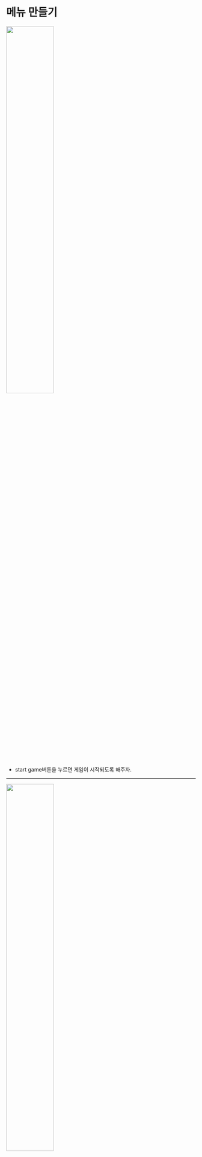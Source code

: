 메뉴 만들기
=======================
<img src="https://github.com/isp829/3dunitymulty/blob/master/images/lecture3/lecture3-7/3-7-1.PNG" width="50%">   

* start game버튼을 누르면 게임이 시작되도록 해주자.  

-------------------------------------------------------------   
<img src="https://github.com/isp829/3dunitymulty/blob/master/images/lecture3/lecture3-7/3-7-2.PNG" width="50%">   

* canvas에도 새로 추가한 요소들을 넣어주자. 

-------------------------------------------------------------   
<img src="https://github.com/isp829/3dunitymulty/blob/master/images/lecture3/lecture3-7/3-7-3.PNG" width="50%">   
<img src="https://github.com/isp829/3dunitymulty/blob/master/images/lecture3/lecture3-7/3-7-4.PNG" width="50%">   

* 실행해보면 방에 들어가서 방을 만든사람만 게임 실행 버튼을 누를 수 있다.  

-------------------------------------------------------------   
<img src="https://github.com/isp829/3dunitymulty/blob/master/images/lecture3/lecture3-7/3-7-5.PNG" width="50%">   

* 하지만 지금 문제가 있는데 방을 만들고 떠나고 다시 만들기를 반복하면 아까 방만들때 있던 호스트의 이름이 계속 남는다.   
* 또 호스트가 방을 만든다음에 떠나도 다른사람 방목록에는 아직 방이 있는걸로 뜬다.  

-------------------------------------------------------------   
<img src="https://github.com/isp829/3dunitymulty/blob/master/images/lecture3/lecture3-7/3-7-7.PNG" width="50%">   

* 일단 room list item스크립트를 열어서 roominfo를 퍼블릭으로 해주자.  

-------------------------------------------------------------   
<img src="https://github.com/isp829/3dunitymulty/blob/master/images/lecture3/lecture3-7/3-7-9.PNG" width="50%">   

* menu manager스크립도 수정해주자.  
* 함수 호출할때 똑같은 for문이 중복해서 돌아가므로 한번만 작동하게 해주자.  
* 이건 안고쳐도 메뉴 작동하는데는 문제가 없지만 바꿔주자.  

-------------------------------------------------------------   
```
using System.Collections;
using System.Collections.Generic;
using UnityEngine;

public class MenuManager : MonoBehaviour
{
    public static MenuManager Instance;//다른 class에서도 호출가능

    [SerializeField] Menu[] menus;//SerializedField를 사용하면 우리는 public처럼 쓸 수 있지만  public이 아니여서 외부에서는 못만짐.

    private void Awake()
    {
        Instance = this;
    }

    public void OpenMenu(string menuName)
    {
        for (int i = 0; i < menus.Length; i++)
        {
            if (menus[i].menuName == menuName)//string을 받아서 해당이름 가진 메뉴를 여는 스크립트
            {
                menus[i].Open();//오픈 메뉴(스트링)에 있는 for문이 오픈 메뉴(메뉴)에도 똑같이 있어서 중복을 피하고자 코드 수정.  
            }
            else if (menus[i].open)
            {
                CloseMenu(menus[i]);
            }
        }
    }

    public void OpenMenu(Menu menu)
    {
        for (int i = 0; i < menus.Length; i++)
        {
            if (menus[i].open)
            {
                CloseMenu(menus[i]);
            }
        }
        menu.Open();
    }

    public void CloseMenu(Menu menu)
    {
        menu.Close();
    }
}

```

* 수정한 MenuManager 스크립트의 전문이다.

----------------------------------  
<img src="https://github.com/isp829/3dunitymulty/blob/master/images/lecture3/lecture3-7/3-7-10.PNG" width="50%">   

* 실행해 보면 아까 문제들이 다 사라졌다.  

-------------------------  
-------------------------------------------------------------   
```
using Photon.Realtime;
using System.Collections;
using System.Collections.Generic;
using TMPro;
using UnityEngine;

public class RoomListItem : MonoBehaviour
{
    [SerializeField] TMP_Text text;

    public RoomInfo info;//포톤 리얼타임의 방정보 기능. 퍼블릭으로 선언해서 다른곳에서 접근 가능하도록 수정. 
    public void SetUp(RoomInfo _info)//방정보 받아오기
    {
        info = _info;
        text.text= _info.Name;
    }

    public void OnClick()
    {
        Launcher.Instance.JoinRoom(info);//런처스크립트 메서드로 JoinRoom실행
    }
}

```

* 수정한 RoomListItem스크립티의 전문이다. 

----------------------- 
<img src="https://github.com/isp829/3dunitymulty/blob/master/images/lecture3/lecture3-7/3-7-6.PNG" width="50%">   
<img src="https://github.com/isp829/3dunitymulty/blob/master/images/lecture3/lecture3-7/3-7-8.PNG" width="50%">   

* launcher스크립트도 수정해주자.  
* 방에 들어가면 전에있던 이름표들을 없애주는 코드를 만들어준다.  
* 또 사라진 방은 방목록에 안뜨게 수정해준다.  

-------------------------  
```  
using System.Collections;
using System.Collections.Generic;
using UnityEngine;
using Photon.Pun;//포톤 기능 사용
using TMPro;//텍스트 메쉬 프로 기능 사용
using Photon.Realtime;
using System.Linq;

public class Launcher : MonoBehaviourPunCallbacks//다른 포톤 반응 받아들이기
{
    public static Launcher Instance;//Launcher스크립트를 메서드로 사용하기 위해 선언

    [SerializeField] TMP_InputField roomNameInputField;
    [SerializeField] TMP_Text errorText;
    [SerializeField] TMP_Text roomNameText;
    [SerializeField] Transform roomListContent;
    [SerializeField] GameObject roomListItemPrefab;
    [SerializeField] Transform playerListContent;
    [SerializeField] GameObject playerListItemPrefab;
    [SerializeField] GameObject startGameButton;

    void Awake()
    {
        Instance = this;//메서드로 사용
    }
    void Start()
    {
        Debug.Log("Connecting to Master");
        PhotonNetwork.ConnectUsingSettings();//설정한 포톤 서버에 때라 마스터 서버에 연결
    }

    public override void OnConnectedToMaster()//마스터서버에 연결시 작동됨
    {
        Debug.Log("Connected to Master");
        PhotonNetwork.JoinLobby();//마스터 서버 연결시 로비로 연결
        PhotonNetwork.AutomaticallySyncScene = true;//자동으로 모든 사람들의 scene을 통일 시켜준다. 
    }

    public override void OnJoinedLobby()//로비에 연결시 작동
    {
        MenuManager.Instance.OpenMenu("title");//로비에 들어오면 타이틀 메뉴 키기
        Debug.Log("Joined Lobby");
        PhotonNetwork.NickName = "Player " + Random.Range(0, 1000).ToString("0000");
        //들어온사람 이름 랜덤으로 숫자붙여서 정해주기
    }
    public void CreateRoom()//방만들기
    {
        if (string.IsNullOrEmpty(roomNameInputField.text))
        {
            return;//방 이름이 빈값이면 방 안만들어짐
        }
        PhotonNetwork.CreateRoom(roomNameInputField.text);//포톤 네트워크기능으로 roomNameInputField.text의 이름으로 방을 만든다.
        MenuManager.Instance.OpenMenu("loading");//로딩창 열기
    }

    public override void OnJoinedRoom()//방에 들어갔을때 작동
    {
        MenuManager.Instance.OpenMenu("room");//룸 메뉴 열기
        roomNameText.text = PhotonNetwork.CurrentRoom.Name;//들어간 방 이름표시
        Player[] players = PhotonNetwork.PlayerList;
        foreach (Transform child in playerListContent)
        {
            Destroy(child.gameObject);//방에 들어가면 전에있던 이름표들 삭제
        }
        for (int i = 0; i < players.Count(); i++)
        {
            Instantiate(playerListItemPrefab, playerListContent).GetComponent<PlayerListItem>().SetUp(players[i]);
            //내가 방에 들어가면 방에있는 사람 목록 만큼 이름표 뜨게 하기
        }
        startGameButton.SetActive(PhotonNetwork.IsMasterClient);//방장만 게임시작 버튼 누르기 가능
    }

    public override void OnMasterClientSwitched(Player newMasterClient)//방장이 나가서 방장이 바뀌었을때
    {
        startGameButton.SetActive(PhotonNetwork.IsMasterClient);//방장만 게임시작 버튼 누르기 가능
    }

    public override void OnCreateRoomFailed(short returnCode, string message)//방 만들기 실패시 작동
    {
        errorText.text = "Room Creation Failed: " + message;
        MenuManager.Instance.OpenMenu("error");//에러 메뉴 열기
    }


    public void StartGame()
    {
        PhotonNetwork.LoadLevel(1);//1인 이유는 빌드에서 scene 번호가 1번씩이기 때문이다. 0은 초기 씬.
    }

    public void LeaveRoom()
    {
        PhotonNetwork.LeaveRoom();//방떠나기 포톤 네트워크 기능
        MenuManager.Instance.OpenMenu("loading");//로딩창 열기
    }

    public void JoinRoom(RoomInfo info)
    {
        PhotonNetwork.JoinRoom(info.Name);//포톤 네트워크의 JoinRoom기능 해당이름을 가진 방으로 접속한다. 
        MenuManager.Instance.OpenMenu("loading");//로딩창 열기
        
       
    }

    public override void OnLeftRoom()//방을 떠나면 호출
    {
        MenuManager.Instance.OpenMenu("title");//방떠나기 성공시 타이틀 메뉴 호출
    }

    public override void OnRoomListUpdate(List<RoomInfo> roomList)//포톤의 룸 리스트 기능
    {
        foreach (Transform trans in roomListContent)//존재하는 모든 roomListContent
        {
            Destroy(trans.gameObject);//룸리스트 업데이트가 될때마다 싹지우기
        }
        for (int i = 0; i < roomList.Count; i++)//방갯수만큼 반복
        {
            if (roomList[i].RemovedFromList)//사라진 방은 취급 안한다. 
                continue;
            Instantiate(roomListItemPrefab, roomListContent).GetComponent<RoomListItem>().SetUp(roomList[i]);
            //instantiate로 prefab을 roomListContent위치에 만들어주고 그 프리펩은 i번째 룸리스트가 된다. 
        }
    }

    public override void OnPlayerEnteredRoom(Player newPlayer)//다른 플레이어가 방에 들어오면 작동
    {
        Instantiate(playerListItemPrefab, playerListContent).GetComponent<PlayerListItem>().SetUp(newPlayer);
        //instantiate로 prefab을 playerListContent위치에 만들어주고 그 프리펩을 이름 받아서 표시. 
    }
}

```

* 수정한 launcher스크립트의 전문이다.  

[목차로](https://github.com/isp829/3dunitymulty/blob/master/README.md)  
[다음](https://github.com/isp829/3dunitymulty/blob/master/lecture/lecture4-1.md)  
-----------------------------
